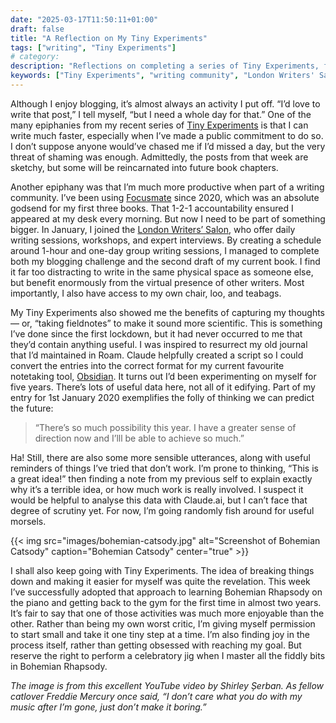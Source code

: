 ```yaml
---
date: "2025-03-17T11:50:11+01:00"
draft: false
title: "A Reflection on My Tiny Experiments"
tags: ["writing", "Tiny Experiments"]
# category: 
description: "Reflections on completing a series of Tiny Experiments, from faster blog writing to joining writing communities. Discover how breaking tasks into small steps, capturing thoughts as fieldnotes, and finding accountability can transform productivity and learning."
keywords: ["Tiny Experiments", "writing community", "London Writers' Salon", "Focusmate", "accountability", "productivity", "journalling", "Obsidian"]
---
```


Although I enjoy blogging, it’s almost always an activity I put off. “I’d love to write that post,” I tell myself, “but I need a whole day for that.” One of the many epiphanies from my recent series of [Tiny Experiments](/posts/tiny-experiments/) is that I can write much faster, especially when I’ve made a public commitment to do so. I don’t suppose anyone would’ve chased me if I’d missed a day, but the very threat of shaming was enough. Admittedly, the posts from that week are sketchy, but some will be reincarnated into future book chapters.

Another epiphany was that I’m much more productive when part of a writing community. I’ve been using [Focusmate](https://focusmate.com) since 2020, which was an absolute godsend for my first three books. That 1-2-1 accountability ensured I appeared at my desk every morning. But now I need to be part of something bigger. In January, I joined the [London Writers’ Salon](https://londonwriterssalon.com), who offer daily writing sessions, workshops, and expert interviews. By creating a schedule around 1-hour and one-day group writing sessions, I managed to complete both my blogging challenge and the second draft of my current book. I find it far too distracting to write in the same physical space as someone else, but benefit enormously from the virtual presence of other writers. Most importantly, I also have access to my own chair, loo, and teabags.

My Tiny Experiments also showed me the benefits of capturing my thoughts — or, “taking fieldnotes” to make it sound more scientific. This is something I’ve done since the first lockdown, but it had never occurred to me that they’d contain anything useful. I was inspired to resurrect my old journal that I’d maintained in Roam. Claude helpfully created a script so I could convert the entries into the correct format for my current favourite notetaking tool, [Obsidian](https://obsidian.md). It turns out I’d been experimenting on myself for five years. There’s lots of useful data here, not all of it edifying. Part of my entry for 1st January 2020 exemplifies the folly of thinking we can predict the future:

>“There’s so much possibility this year. I have a greater sense of direction now and I’lll be able to achieve so much.”

Ha! Still, there are also some more sensible utterances, along with useful reminders of things I’ve tried that don’t work. I’m prone to thinking, “This is a great idea!” then finding a note from my previous self to explain exactly why it’s a terrible idea, or how much work is really involved. I suspect it would be helpful to analyse this data with Claude.ai, but I can’t face that degree of scrutiny yet. For now, I’m going randomly fish around for useful morsels.

{{< img src="images/bohemian-catsody.jpg" alt="Screenshot of Bohemian Catsody" caption="Bohemian Catsody" center="true" >}}

I shall also keep going with Tiny Experiments. The idea of breaking things down and making it easier for myself was quite the revelation. This week I’ve successfully adopted that approach to learning Bohemian Rhapsody on the piano and getting back to the gym for the first time in almost two years. It’s fair to say that one of those activities was much more enjoyable than the other. Rather than being my own worst critic, I’m giving myself permission to start small and take it one tiny step at a time. I’m also finding joy in the process itself, rather than getting obsessed with reaching my goal. But reserve the right to perform a celebratory jig when I master all the fiddly bits in Bohemian Rhapsody.

_The image is from this excellent YouTube video by Shirley Șerban. As fellow catlover Freddie Mercury once said, “I don’t care what you do with my music after I’m gone, just don’t make it boring.”_